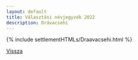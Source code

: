 ```yaml
---
layout: default
title: Választási névjegyzék 2022
description: Drávacsehi
---
```


{% include settlementHTMLs/Draavacsehi.html %}

[Vissza](./)